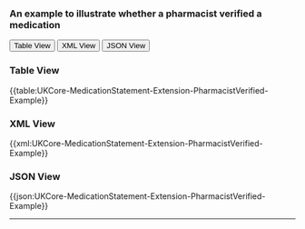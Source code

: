 ### An example to illustrate whether a pharmacist verified a medication



<div class="tab">
 <button class="tablinks active" onclick="openTab(event, 'Table View')">Table View</button>
  <button class="tablinks" onclick="openTab(event, 'XML View')">XML View</button>
  <button class="tablinks" onclick="openTab(event, 'JSON View')">JSON View</button>
</div>

<div id="Table View" class="tabcontent" style="display:block">
  <h3>Table View</h3>
{{table:UKCore-MedicationStatement-Extension-PharmacistVerified-Example}}
</div>

<div id="XML View" class="tabcontent">
  <h3>XML View</h3>
{{xml:UKCore-MedicationStatement-Extension-PharmacistVerified-Example}}
</div>

<div id="JSON View" class="tabcontent">
  <h3>JSON View</h3>
{{json:UKCore-MedicationStatement-Extension-PharmacistVerified-Example}}
</div>

---
